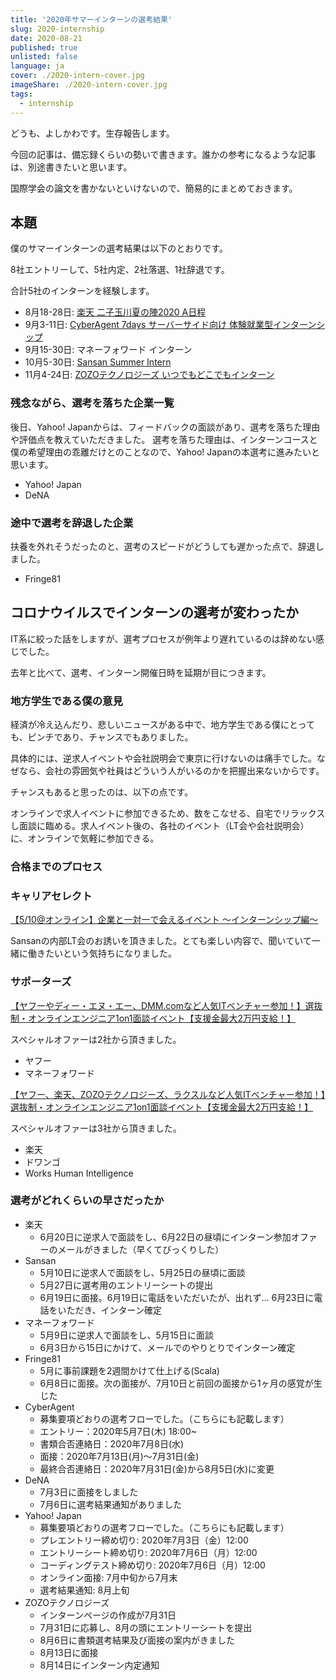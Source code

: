 ```yaml
---
title: '2020年サマーインターンの選考結果'
slug: 2020-internship
date: 2020-08-21
published: true
unlisted: false
language: ja
cover: ./2020-intern-cover.jpg
imageShare: ./2020-intern-cover.jpg
tags:
  - internship
---
```


どうも、よしかわです。生存報告します。

今回の記事は、備忘録くらいの勢いで書きます。誰かの参考になるような記事は、別途書きたいと思います。

国際学会の論文を書かないといけないので、簡易的にまとめておきます。

## 本題

僕のサマーインターンの選考結果は以下のとおりです。

8社エントリーして、5社内定、2社落選、1社辞退です。

合計5社のインターンを経験します。

- 8月18-28日: [楽天 二子玉川夏の陣2020 A日程](https://commerce-engineer.rakuten.careers/careers/graduates/internship/summer-short)
- 9月3-11日: [CyberAgent 7days サーバーサイド向け 体験就業型インターンシップ](https://www.cyberagent.co.jp/careers/students/event/detail/id=24424)
- 9月15-30日: マネーフォワード インターン
- 10月5-30日: [Sansan Summer Intern](https://jp.corp-sansan.com/newgrads/ssi2020)
- 11月4-24日: [ZOZOテクノロジーズ いつでもどこでもインターン](https://tech.zozo.com/recruit/2022intern/)

### 残念ながら、選考を落ちた企業一覧

後日、Yahoo! Japanからは、フィードバックの面談があり、選考を落ちた理由や評価点を教えていただきました。
選考を落ちた理由は、インターンコースと僕の希望理由の乖離だけとのことなので、Yahoo! Japanの本選考に進みたいと思います。

- Yahoo! Japan
- DeNA

### 途中で選考を辞退した企業

扶養を外れそうだったのと、選考のスピードがどうしても遅かった点で、辞退しました。

- Fringe81

## コロナウイルスでインターンの選考が変わったか

IT系に絞った話をしますが、選考プロセスが例年より遅れているのは辞めない感じでした。

去年と比べて、選考、インターン開催日時を延期が目につきます。

### 地方学生である僕の意見

経済が冷え込んだり、悲しいニュースがある中で、地方学生である僕にとっても、ピンチであり、チャンスでもありました。

具体的には、逆求人イベントや会社説明会で東京に行けないのは痛手でした。なぜなら、会社の雰囲気や社員はどういう人がいるのかを把握出来ないからです。

チャンスもあると思ったのは、以下の点です。

オンラインで求人イベントに参加できるため、数をこなせる、自宅でリラックスし面談に臨める。求人イベント後の、各社のイベント（LT会や会社説明会）に、オンラインで気軽に参加できる。

### 合格までのプロセス

### キャリアセレクト

[【5/10@オンライン】企業と一対一で会えるイベント 〜インターンシップ編〜](https://careerselect.jp/event-offers/event-detail/634)

Sansanの内部LT会のお誘いを頂きました。とても楽しい内容で、聞いていて一緒に働きたいという気持ちになりました。

### サポーターズ

[【ヤフーやディー・エヌ・エー、DMM.comなど人気ITベンチャー参加！】選抜制・オンラインエンジニア1on1面談イベント【支援金最大2万円支給！】](https://talent.supporterz.jp/events/88e449f8-7257-4933-8f09-cf352072c344/)

スペシャルオファーは2社から頂きました。
- ヤフー
- マネーフォワード

[【ヤフー、楽天、ZOZOテクノロジーズ、ラクスルなど人気ITベンチャー参加！】選抜制・オンラインエンジニア1on1面談イベント【支援金最大2万円支給！】](https://talent.supporterz.jp/events/2b72de06-13fc-4ce1-b5d8-36acdd3a8750/
)

スペシャルオファーは3社から頂きました。
- 楽天
- ドワンゴ
- Works Human Intelligence

### 選考がどれくらいの早さだったか

- 楽天
   - 6月20日に逆求人で面談をし、6月22日の昼頃にインターン参加オファーのメールがきました（早くてびっくりした）
- Sansan
   - 5月10日に逆求人で面談をし、5月25日の昼頃に面談
   - 5月27日に選考用のエントリーシートの提出
   - 6月19日に面接。6月19日に電話をいただいたが、出れず… 6月23日に電話をいただき、インターン確定
- マネーフォワード
   - 5月9日に逆求人で面談をし、5月15日に面談
   - 6月3日から15日にかけて、メールでのやりとりでインターン確定
- Fringe81
   - 5月に事前課題を2週間かけて仕上げる(Scala)
   - 6月8日に面接。次の面接が、7月10日と前回の面接から1ヶ月の感覚が生じた
- CyberAgent
   - 募集要項どおりの選考フローでした。（こちらにも記載します）
   - エントリー：2020年5月7日(木) 18:00~
   - 書類合否連絡日：2020年7月8日(水)
   - 面接：2020年7月13日(月)～7月31日(金)
   - 最終合否連絡日：2020年7月31日(金)から8月5日(水)に変更
- DeNA
   - 7月3日に面接をしました
   - 7月6日に選考結果通知がありました
- Yahoo! Japan
   - 募集要項どおりの選考フローでした。（こちらにも記載します）
   - プレエントリー締め切り: 2020年7月3日（金）12:00
   - エントリーシート締め切り: 2020年7月6日（月）12:00
   - コーディングテスト締め切り: 2020年7月6日（月）12:00
   - オンライン面接: 7月中旬から7月末
   - 選考結果通知: 8月上旬
- ZOZOテクノロジーズ
   - インターンページの作成が7月31日
   - 7月31日に応募し、8月の頭にエントリーシートを提出
   - 8月6日に書類選考結果及び面接の案内がきました
   - 8月13日に面接
   - 8月14日にインターン内定通知